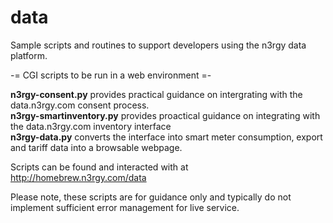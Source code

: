 # data
Sample scripts and routines to support developers using the n3rgy data platform.<p>

-= CGI scripts to be run in a web environment =-<p>

<b>n3rgy-consent.py</b> provides practical guidance on intergrating with the data.n3rgy.com consent process.<br>
<b>n3rgy-smartinventory.py</b> provides proactical guidance on integrating with the data.n3rgy.com inventory interface<br>
<b>n3rgy-data.py</b> converts the interface into smart meter consumption, export and tariff data into a browsable webpage.

Scripts can be found and interacted with at http://homebrew.n3rgy.com/data

Please note, these scripts are for guidance only and typically do not implement sufficient error management for live service. 

